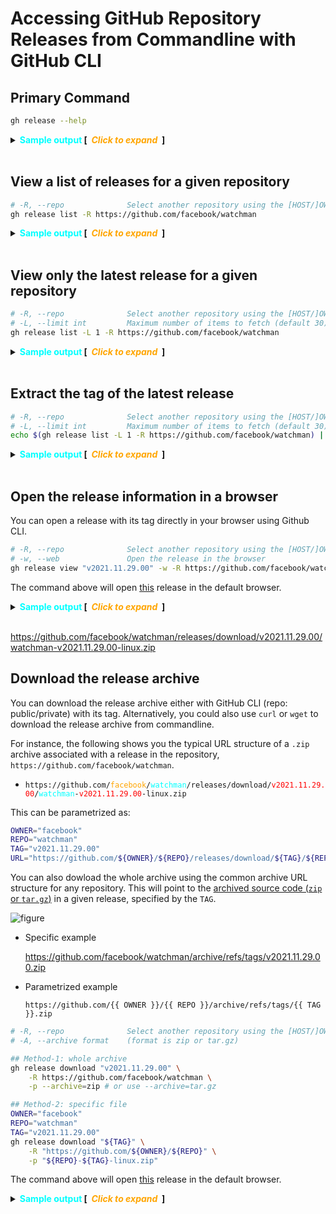 # Accessing GitHub Repository Releases from Commandline with GitHub CLI

## Primary Command

```sh
gh release --help
```

<details>
<summary><strong><font color="cyan">Sample output</font> [<font color="orange"><em>&nbsp; Click to expand &nbsp;</em></font>]</strong></summary>
<p>

```sh

```

</p>
</details></br>

## View a list of releases for a given repository

```sh
# -R, --repo              Select another repository using the [HOST/]OWNER/REPO format
gh release list -R https://github.com/facebook/watchman
```

<details>
<summary><strong><font color="cyan">Sample output</font> [<font color="orange"><em>&nbsp; Click to expand &nbsp;</em></font>]</strong></summary>
<p>

```sh
v2021.11.29.00  Latest  (v2021.11.29.00)  about 4 days ago
v2021.11.15.00          (v2021.11.15.00)  about 17 days ago
v2021.11.08.00          (v2021.11.08.00)  about 22 days ago
v2021.11.01.00          (v2021.11.01.00)  about 1 month ago
v2021.10.25.00          (v2021.10.25.00)  about 1 month ago
v2021.10.18.00          (v2021.10.18.00)  about 1 month ago
v2021.10.11.00          (v2021.10.11.00)  about 1 month ago
v2021.10.04.00          (v2021.10.04.00)  about 2 months ago
v2021.09.27.00          (v2021.09.27.00)  about 2 months ago
v2021.09.20.00          (v2021.09.20.00)  about 2 months ago
v2021.09.13.00          (v2021.09.13.00)  about 2 months ago
v2021.09.06.00          (v2021.09.06.00)  about 2 months ago
v2021.08.30.00          (v2021.08.30.00)  about 3 months ago
v2021.08.23.00          (v2021.08.23.00)  about 3 months ago
v2021.08.02.00          (v2021.08.02.00)  about 4 months ago
v2021.07.22.00          (v2021.07.22.00)  about 4 months ago
v2021.07.20.00          (v2021.07.20.00)  about 4 months ago
v2021.07.19.00          (v2021.07.19.00)  about 4 months ago
v2021.07.12.00          (v2021.07.12.00)  about 4 months ago
v2021.07.05.00          (v2021.07.05.00)  about 5 months ago
v2021.06.14.00          (v2021.06.14.00)  about 5 months ago
v2021.06.07.00          (v2021.06.07.00)  about 5 months ago
v2021.05.31.00          (v2021.05.31.00)  about 6 months ago
v2021.05.24.00          (v2021.05.24.00)  about 6 months ago
v2021.05.17.00          (v2021.05.17.00)  about 6 months ago
v2021.05.10.00          (v2021.05.10.00)  about 6 months ago
v2021.05.03.00          (v2021.05.03.00)  about 7 months ago
v2021.04.26.00          (v2021.04.26.00)  about 7 months ago
v2021.04.19.00          (v2021.04.19.00)  about 7 months ago
v2021.04.12.00          (v2021.04.12.00)  about 7 months ago
```

</p>
</details></br>

## View only the latest release for a given repository

```sh
# -R, --repo              Select another repository using the [HOST/]OWNER/REPO format
# -L, --limit int         Maximum number of items to fetch (default 30)
gh release list -L 1 -R https://github.com/facebook/watchman
```

<details>
<summary><strong><font color="cyan">Sample output</font> [<font color="orange"><em>&nbsp; Click to expand &nbsp;</em></font>]</strong></summary>
<p>

```sh
v2021.11.29.00  Latest  (v2021.11.29.00)  about 4 days ago
```

</p>
</details></br>

## Extract the tag of the latest release

```sh
# -R, --repo              Select another repository using the [HOST/]OWNER/REPO format
# -L, --limit int         Maximum number of items to fetch (default 30)
echo $(gh release list -L 1 -R https://github.com/facebook/watchman) | cut -d " " -f1
```

<details>
<summary><strong><font color="cyan">Sample output</font> [<font color="orange"><em>&nbsp; Click to expand &nbsp;</em></font>]</strong></summary>
<p>

```sh
v2021.11.29.00
```

</p>
</details></br>

## Open the release information in a browser

You can open a release with its tag directly in your browser using Github CLI.

```sh
# -R, --repo              Select another repository using the [HOST/]OWNER/REPO format
# -w, --web               Open the release in the browser
gh release view "v2021.11.29.00" -w -R https://github.com/facebook/watchman
```

The command above will open [this](https://github.com/facebook/watchman/releases/tag/v2021.11.29.00) release in the default browser.

<details>
<summary><strong><font color="cyan">Sample output</font> [<font color="orange"><em>&nbsp; Click to expand &nbsp;</em></font>]</strong></summary>
<p>

![figure](https://i.imgur.com/oyt0z1u.png)

</p>
</details></br>

https://github.com/facebook/watchman/releases/download/v2021.11.29.00/watchman-v2021.11.29.00-linux.zip

## Download the release archive

You can download the release archive either with GitHub CLI (repo: public/private) with its tag. Alternatively, you could also use `curl` or `wget` to download the release archive from commandline.

For instance, the following shows you the typical URL structure of a `.zip` archive associated with a release in the repository, `https://github.com/facebook/watchman`.

- `https://github.com/`<code><font color="orange">facebook</font></code>`/`<code><font color="cyan">watchman</font></code>`/releases/download/`<code><font color="red">v2021.11.29.00</font></code>`/`<code><font color="cyan">watchman</font></code>`-`<code><font color="red">v2021.11.29.00</font></code>`-linux.zip`

This can be parametrized as:

```sh
OWNER="facebook"
REPO="watchman"
TAG="v2021.11.29.00"
URL="https://github.com/${OWNER}/${REPO}/releases/download/${TAG}/${REPO}-${TAG}-linux.zip"
```
You can also dowload the whole archive using the common archive URL structure for any repository. This will point to the [archived source code (`zip` or `tar.gz`)](https://github.com/facebook/watchman/releases/tag/v2021.11.29.00) in a given release, specified by the `TAG`.

![figure](https://i.imgur.com/FRwGzqj.png)

- Specific example

    https://github.com/facebook/watchman/archive/refs/tags/v2021.11.29.00.zip

- Parametrized example

    ```jinja
    https://github.com/{{ OWNER }}/{{ REPO }}/archive/refs/tags/{{ TAG }}.zip
    ```

```sh
# -R, --repo              Select another repository using the [HOST/]OWNER/REPO format
# -A, --archive format    (format is zip or tar.gz)

## Method-1: whole archive
gh release download "v2021.11.29.00" \
    -R https://github.com/facebook/watchman \
    -p --archive=zip # or use --archive=tar.gz

## Method-2: specific file
OWNER="facebook"
REPO="watchman"
TAG="v2021.11.29.00"
gh release download "${TAG}" \
    -R "https://github.com/${OWNER}/${REPO}" \
    -p "${REPO}-${TAG}-linux.zip"
```

The command above will open [this](https://github.com/facebook/watchman/releases/tag/v2021.11.29.00) release in the default browser.

<details>
<summary><strong><font color="cyan">Sample output</font> [<font color="orange"><em>&nbsp; Click to expand &nbsp;</em></font>]</strong></summary>
<p>

![figure](https://i.imgur.com/oyt0z1u.png)

</p>
</details></br>